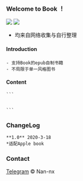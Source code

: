 ### Welcome to Book ！

 <p align="left">
 	<img src='https://img.shields.io/github/workflow/status/Obsoletes/Maybe/.NET Core'>
 	<img src='https://img.shields.io/nuget/v/Observer.Maybe.svg'>
 </p>
 
 
 * 均来自网络收集与自行整理


 #### Introduction
  ```
  - 支持Book的epub自制书籍
  - 不局限于单一风格图书
  ```
  
 #### Content
 	```
  
  
 	```

 ### ChangeLog

 	**1.0** 2020-3-18
 	*适配Apple book
 	

 ### Contact

 [Telegram](https://t.me/Nan_nx) © Nan-nx
 
 
 

